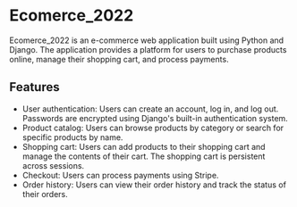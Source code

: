 # Ecomerce_2022

Ecomerce_2022 is an e-commerce web application built using Python and Django. The application provides a platform for users to purchase products online, manage their shopping cart, and process payments.

## Features

- User authentication: Users can create an account, log in, and log out. Passwords are encrypted using Django's built-in authentication system.
- Product catalog: Users can browse products by category or search for specific products by name.
- Shopping cart: Users can add products to their shopping cart and manage the contents of their cart. The shopping cart is persistent across sessions.
- Checkout: Users can process payments using Stripe.
- Order history: Users can view their order history and track the status of their orders.


